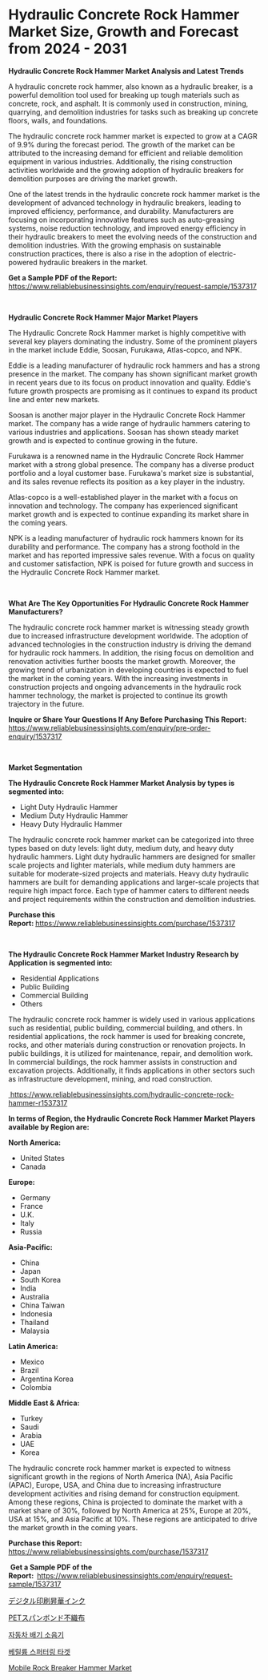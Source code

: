 <p><h1>Hydraulic Concrete Rock Hammer Market Size, Growth and Forecast from 2024 - 2031</h1></p><p><strong>Hydraulic Concrete Rock Hammer Market Analysis and Latest Trends</strong></p>
<p><p>A hydraulic concrete rock hammer, also known as a hydraulic breaker, is a powerful demolition tool used for breaking up tough materials such as concrete, rock, and asphalt. It is commonly used in construction, mining, quarrying, and demolition industries for tasks such as breaking up concrete floors, walls, and foundations.</p><p>The hydraulic concrete rock hammer market is expected to grow at a CAGR of 9.9% during the forecast period. The growth of the market can be attributed to the increasing demand for efficient and reliable demolition equipment in various industries. Additionally, the rising construction activities worldwide and the growing adoption of hydraulic breakers for demolition purposes are driving the market growth.</p><p>One of the latest trends in the hydraulic concrete rock hammer market is the development of advanced technology in hydraulic breakers, leading to improved efficiency, performance, and durability. Manufacturers are focusing on incorporating innovative features such as auto-greasing systems, noise reduction technology, and improved energy efficiency in their hydraulic breakers to meet the evolving needs of the construction and demolition industries. With the growing emphasis on sustainable construction practices, there is also a rise in the adoption of electric-powered hydraulic breakers in the market.</p></p>
<p><strong>Get a Sample PDF of the Report:&nbsp;</strong> <a href="https://www.reliablebusinessinsights.com/enquiry/request-sample/1537317">https://www.reliablebusinessinsights.com/enquiry/request-sample/1537317</a></p>
<p>&nbsp;</p>
<p><strong>Hydraulic Concrete Rock Hammer Major Market Players</strong></p>
<p><p>The Hydraulic Concrete Rock Hammer market is highly competitive with several key players dominating the industry. Some of the prominent players in the market include Eddie, Soosan, Furukawa, Atlas-copco, and NPK.</p><p>Eddie is a leading manufacturer of hydraulic rock hammers and has a strong presence in the market. The company has shown significant market growth in recent years due to its focus on product innovation and quality. Eddie's future growth prospects are promising as it continues to expand its product line and enter new markets.</p><p>Soosan is another major player in the Hydraulic Concrete Rock Hammer market. The company has a wide range of hydraulic hammers catering to various industries and applications. Soosan has shown steady market growth and is expected to continue growing in the future.</p><p>Furukawa is a renowned name in the Hydraulic Concrete Rock Hammer market with a strong global presence. The company has a diverse product portfolio and a loyal customer base. Furukawa's market size is substantial, and its sales revenue reflects its position as a key player in the industry.</p><p>Atlas-copco is a well-established player in the market with a focus on innovation and technology. The company has experienced significant market growth and is expected to continue expanding its market share in the coming years.</p><p>NPK is a leading manufacturer of hydraulic rock hammers known for its durability and performance. The company has a strong foothold in the market and has reported impressive sales revenue. With a focus on quality and customer satisfaction, NPK is poised for future growth and success in the Hydraulic Concrete Rock Hammer market.</p></p>
<p>&nbsp;</p>
<p><strong>What Are The Key Opportunities For Hydraulic Concrete Rock Hammer Manufacturers?</strong></p>
<p><p>The hydraulic concrete rock hammer market is witnessing steady growth due to increased infrastructure development worldwide. The adoption of advanced technologies in the construction industry is driving the demand for hydraulic rock hammers. In addition, the rising focus on demolition and renovation activities further boosts the market growth. Moreover, the growing trend of urbanization in developing countries is expected to fuel the market in the coming years. With the increasing investments in construction projects and ongoing advancements in the hydraulic rock hammer technology, the market is projected to continue its growth trajectory in the future.</p></p>
<p><strong>Inquire or Share Your Questions If Any Before Purchasing This Report:</strong> <a href="https://www.reliablebusinessinsights.com/enquiry/pre-order-enquiry/1537317">https://www.reliablebusinessinsights.com/enquiry/pre-order-enquiry/1537317</a></p>
<p>&nbsp;</p>
<p><strong>Market Segmentation</strong></p>
<p><strong>The Hydraulic Concrete Rock Hammer Market Analysis by types is segmented into:</strong></p>
<p><ul><li>Light Duty Hydraulic Hammer</li><li>Medium Duty Hydraulic Hammer</li><li>Heavy Duty Hydraulic Hammer</li></ul></p>
<p><p>The hydraulic concrete rock hammer market can be categorized into three types based on duty levels: light duty, medium duty, and heavy duty hydraulic hammers. Light duty hydraulic hammers are designed for smaller scale projects and lighter materials, while medium duty hammers are suitable for moderate-sized projects and materials. Heavy duty hydraulic hammers are built for demanding applications and larger-scale projects that require high impact force. Each type of hammer caters to different needs and project requirements within the construction and demolition industries.</p></p>
<p><strong>Purchase this Report:&nbsp;</strong><a href="https://www.reliablebusinessinsights.com/purchase/1537317">https://www.reliablebusinessinsights.com/purchase/1537317</a></p>
<p>&nbsp;</p>
<p><strong>The Hydraulic Concrete Rock Hammer Market Industry Research by Application is segmented into:</strong></p>
<p><ul><li>Residential Applications</li><li>Public Building</li><li>Commercial Building</li><li>Others</li></ul></p>
<p><p>The hydraulic concrete rock hammer is widely used in various applications such as residential, public building, commercial building, and others. In residential applications, the rock hammer is used for breaking concrete, rocks, and other materials during construction or renovation projects. In public buildings, it is utilized for maintenance, repair, and demolition work. In commercial buildings, the rock hammer assists in construction and excavation projects. Additionally, it finds applications in other sectors such as infrastructure development, mining, and road construction.</p></p>
<p><a href="https://www.reliablebusinessinsights.com/hydraulic-concrete-rock-hammer-r1537317">&nbsp;https://www.reliablebusinessinsights.com/hydraulic-concrete-rock-hammer-r1537317</a></p>
<p><strong>In terms of Region, the Hydraulic Concrete Rock Hammer Market Players available by Region are:</strong></p>
<p>
    <p> <strong> North America: </strong>
        <ul>
            <li>United States</li>
            <li>Canada</li>
        </ul>
        </p> 
    <p> <strong> Europe: </strong>
        <ul>
            <li>Germany</li>
            <li>France</li>
            <li>U.K.</li>
            <li>Italy</li>
            <li>Russia</li>
        </ul>
        </p> 
    <p> <strong> Asia-Pacific: </strong>
        <ul>
            <li>China</li>
            <li>Japan</li>
            <li>South Korea</li>
            <li>India</li>
            <li>Australia</li>
            <li>China Taiwan</li>
            <li>Indonesia</li>
            <li>Thailand</li>
            <li>Malaysia</li>
        </ul>
        </p> 
    <p> <strong> Latin America: </strong>
        <ul>
            <li>Mexico</li>
            <li>Brazil</li>
            <li>Argentina Korea</li>
            <li>Colombia</li>
        </ul>
        </p> 
    <p> <strong> Middle East & Africa: </strong>
        <ul>
            <li>Turkey</li>
            <li>Saudi</li>
            <li>Arabia</li>
            <li>UAE</li>
            <li>Korea</li>
        </ul>
    </p>
    </p>
<p><p>The hydraulic concrete rock hammer market is expected to witness significant growth in the regions of North America (NA), Asia Pacific (APAC), Europe, USA, and China due to increasing infrastructure development activities and rising demand for construction equipment. Among these regions, China is projected to dominate the market with a market share of 30%, followed by North America at 25%, Europe at 20%, USA at 15%, and Asia Pacific at 10%. These regions are anticipated to drive the market growth in the coming years.</p></p>
<p><strong>Purchase this Report: </strong><a href="https://www.reliablebusinessinsights.com/purchase/1537317">https://www.reliablebusinessinsights.com/purchase/1537317</a></p>
<p>&nbsp;<strong>Get a Sample PDF of the Report:&nbsp;&nbsp;</strong><a href="https://www.reliablebusinessinsights.com/enquiry/request-sample/1537317">https://www.reliablebusinessinsights.com/enquiry/request-sample/1537317</a></p>
<p><strong></strong></p>
<p><p><a href="https://github.com/efcvopdgkdx128/Market-Research-Report-List-2/blob/main/272898998274.md">デジタル印刷昇華インク</a></p><p><a href="https://medium.com/@lewisbechtelar1964/pet%E3%82%B9%E3%83%91%E3%83%B3%E3%83%9C%E3%83%B3%E3%83%89%E4%B8%8D%E7%B9%94%E5%B8%83%E5%B8%82%E5%A0%B4%E8%A6%8F%E6%A8%A1%E3%81%A8%E5%B8%82%E5%A0%B4%E5%8B%95%E5%90%91-%E5%AE%8C%E5%85%A8%E3%81%AA%E6%A5%AD%E7%95%8C%E6%A6%82%E8%A6%81-2024%E5%B9%B4%E3%81%8B%E3%82%892031%E5%B9%B4%E3%81%BE%E3%81%A7-aae4b2df0b90">PETスパンボンド不織布</a></p><p><a href="https://github.com/anton65482023/Market-Research-Report-List-1/blob/main/869183089729.md">자동차 배기 소음기</a></p><p><a href="https://medium.com/@karenburke2009/%EB%B2%A0%EB%A6%B4%EB%A5%A8-%EC%8A%A4%ED%8D%BC%ED%84%B0%EB%A7%81-%ED%83%80%EA%B2%9F-%EC%8B%9C%EC%9E%A5-%EC%A7%80%ED%91%9C-%ED%95%B4%EB%8F%85-%EC%8B%9C%EC%9E%A5-%EC%A0%90%EC%9C%A0%EC%9C%A8-%ED%8A%B8%EB%A0%8C%EB%93%9C-%EB%B0%8F-%EC%84%B1%EC%9E%A5-%ED%8C%A8%ED%84%B4-fe6d63a72090">베릴륨 스퍼터링 타겟</a></p><p><a href="https://github.com/MaraKoelpin2023/Market-Research-Report-List-1/blob/main/mobile-rock-breaker-hammer-market.md">Mobile Rock Breaker Hammer Market</a></p></p>